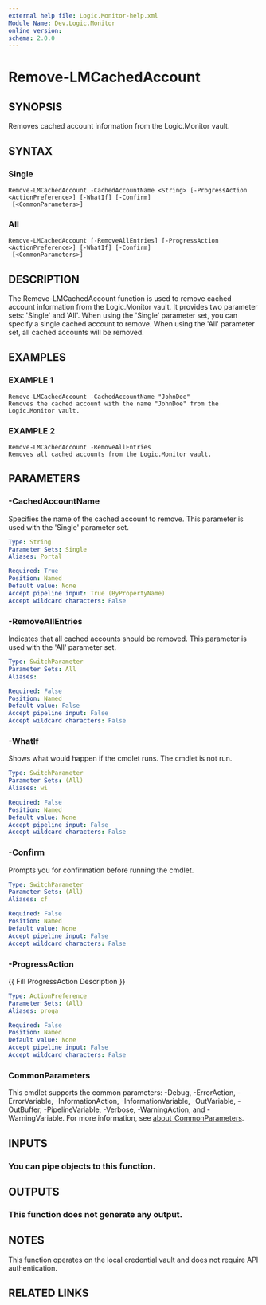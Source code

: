 ```yaml
---
external help file: Logic.Monitor-help.xml
Module Name: Dev.Logic.Monitor
online version:
schema: 2.0.0
---
```


# Remove-LMCachedAccount

## SYNOPSIS
Removes cached account information from the Logic.Monitor vault.

## SYNTAX

### Single
```
Remove-LMCachedAccount -CachedAccountName <String> [-ProgressAction <ActionPreference>] [-WhatIf] [-Confirm]
 [<CommonParameters>]
```

### All
```
Remove-LMCachedAccount [-RemoveAllEntries] [-ProgressAction <ActionPreference>] [-WhatIf] [-Confirm]
 [<CommonParameters>]
```

## DESCRIPTION
The Remove-LMCachedAccount function is used to remove cached account information from the Logic.Monitor vault.
It provides two parameter sets: 'Single' and 'All'.
When using the 'Single' parameter set, you can specify a single cached account to remove.
When using the 'All' parameter set, all cached accounts will be removed.

## EXAMPLES

### EXAMPLE 1
```
Remove-LMCachedAccount -CachedAccountName "JohnDoe"
Removes the cached account with the name "JohnDoe" from the Logic.Monitor vault.
```

### EXAMPLE 2
```
Remove-LMCachedAccount -RemoveAllEntries
Removes all cached accounts from the Logic.Monitor vault.
```

## PARAMETERS

### -CachedAccountName
Specifies the name of the cached account to remove.
This parameter is used with the 'Single' parameter set.

```yaml
Type: String
Parameter Sets: Single
Aliases: Portal

Required: True
Position: Named
Default value: None
Accept pipeline input: True (ByPropertyName)
Accept wildcard characters: False
```

### -RemoveAllEntries
Indicates that all cached accounts should be removed.
This parameter is used with the 'All' parameter set.

```yaml
Type: SwitchParameter
Parameter Sets: All
Aliases:

Required: False
Position: Named
Default value: False
Accept pipeline input: False
Accept wildcard characters: False
```

### -WhatIf
Shows what would happen if the cmdlet runs.
The cmdlet is not run.

```yaml
Type: SwitchParameter
Parameter Sets: (All)
Aliases: wi

Required: False
Position: Named
Default value: None
Accept pipeline input: False
Accept wildcard characters: False
```

### -Confirm
Prompts you for confirmation before running the cmdlet.

```yaml
Type: SwitchParameter
Parameter Sets: (All)
Aliases: cf

Required: False
Position: Named
Default value: None
Accept pipeline input: False
Accept wildcard characters: False
```

### -ProgressAction
{{ Fill ProgressAction Description }}

```yaml
Type: ActionPreference
Parameter Sets: (All)
Aliases: proga

Required: False
Position: Named
Default value: None
Accept pipeline input: False
Accept wildcard characters: False
```

### CommonParameters
This cmdlet supports the common parameters: -Debug, -ErrorAction, -ErrorVariable, -InformationAction, -InformationVariable, -OutVariable, -OutBuffer, -PipelineVariable, -Verbose, -WarningAction, and -WarningVariable. For more information, see [about_CommonParameters](http://go.microsoft.com/fwlink/?LinkID=113216).

## INPUTS

### You can pipe objects to this function.
## OUTPUTS

### This function does not generate any output.
## NOTES
This function operates on the local credential vault and does not require API authentication.

## RELATED LINKS
